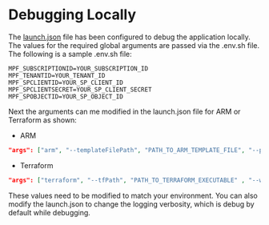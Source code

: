 # Debugging Locally

The [launch.json](.vscode/launch.json) file has been configured to debug the application locally. The values for the required global arguments are passed via the .env.sh file. The following is a sample .env.sh file:

```shell
MPF_SUBSCRIPTIONID=YOUR_SUBSCRIPTION_ID
MPF_TENANTID=YOUR_TENANT_ID
MPF_SPCLIENTID=YOUR_SP_CLIENT_ID
MPF_SPCLIENTSECRET=YOUR_SP_CLIENT_SECRET
MPF_SPOBJECTID=YOUR_SP_OBJECT_ID
```

Next the arguments can me modified in the launch.json file for ARM or Terraform as shown:

* ARM

```json
"args": ["arm", "--templateFilePath", "PATH_TO_ARM_TEMPLATE_FILE", "--parametersFilePath", "PATH_TO_PARAMETERS_FILE"]
```

* Terraform

```json
"args": ["terraform", "--tfPath", "PATH_TO_TERRAFORM_EXECUTABLE" , "--workingDir", "PATH_TO_TERRAFORM_MODULE_DIRECTORY", "--varFilePath", "PATH_TO_TERRAFORM_VARIABLES_FILE"]
```

These values need to be modified to match your environment. You can also modify the launch.json to change the logging verbosity, which is debug by default while debugging.

